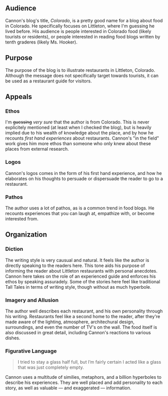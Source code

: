 ## Audience
Cannon's blog's title, *Colorado*, is a pretty good name for a blog about food in Colorado. He specifically focuses on Littleton, where I'm guessing he lived before. His audience is people interested in Colorado food (likely tourists or residents), or people interested in reading food blogs written by tenth graderes (likely Ms. Hooker).
## Purpose
The purpose of the blog is to illustrate restaurants in Littleton, Colorado. Although the message does not specifically target towards tourists, it can be used as a restaurant guide for visitors.
## Appeals
### Ethos
I'm ~~guessing~~ *very sure* that the author is from Colorado. This is never explicitely mentioned (at least when I checked the blog), but is heavily implied due to his wealth of knowledge about the place, and by how he recounts *first hand experiences* about restaurants. Cannon's "in the field" work gives him more ethos than someone who only knew about these places from external research.
### Logos
Cannon's logos comes in the form of his first hand experience, and how he elaborates on his thoughts to persuade or dispersuade the reader to go to a restaurant.
### Pathos
The author uses a lot of pathos, as is a common trend in food blogs. He recounts experiences that you can laugh at, empathize with, or become interested from.
## Organization
### Diction
The writing style is very causual and natural. It feels like the author is directly speaking to the readers here. This tone aids his purpose of informing the reader about Littleton restaurants with personal anecdotes. Cannon here takes on the role of an experienced guide and enforces his ethos by speaking assuradely. Some of the stories here feel like traditional Tall Tales in terms of writing style, though without as much hyperbole.
### Imagery and Allusion
The author well describes each restaurant, and his own personality through his writing. Restaurants feel like a second home to the reader, after they're made aware of the lighting, atmosphere, architechural design, surroundings, and even the number of TV's on the wall. The food itself is also discussed in great detail, including Cannon's reactions to various dishes.
### Figurative Language
> I tried to stay a glass half full, but I’m fairly certain I acted like a glass that was just completely empty.

Cannon uses a multitude of similies, metaphors, and a billion hyperboles to describe his experiences. They are well placed and add personality to each story, as well as valuable — and exaggerated — information.
